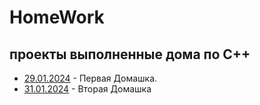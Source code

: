 # HomeWork
## проекты выполненные дома по C++
- [29.01.2024](29.01.2024) - Первая Домашка.
- [31.01.2024](31.01.2024) - Вторая Домашка
